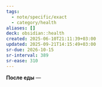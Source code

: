 ```yaml
---
tags:
  - note/specific/exact
  - category/health
aliases: []
deck: obsidian::health
created: 2025-06-10T21:11:39+03:00
updated: 2025-09-21T14:15:49+03:00
sr-due: 2026-10-15
sr-interval: 389
sr-ease: 310
---
```


**После еды**
—

